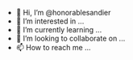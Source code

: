 - 👋 Hi, I’m @honorablesandier
- 👀 I’m interested in ...
- 🌱 I’m currently learning ...
- 💞️ I’m looking to collaborate on ...
- 📫 How to reach me ...

<!---
honorablesandier/honorablesandier is a ✨ special ✨ repository because its `README.md` (this file) appears on your GitHub profile.
You can click the Preview link to take a look at your changes.
--->
